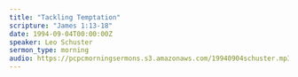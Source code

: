 ```yaml
---
title: "Tackling Temptation"
scripture: "James 1:13-18"
date: 1994-09-04T00:00:00Z
speaker: Leo Schuster
sermon_type: morning
audio: https://pcpcmorningsermons.s3.amazonaws.com/19940904schuster.mp3 
---
```



